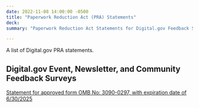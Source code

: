 ```yaml
---
date: 2022-11-08 14:00:00 -0500
title: "Paperwork Reduction Act (PRA) Statements"
deck: 
summary: "Paperwork Reduction Act Statements for Digital.gov Feedback Surveys"

---
```


A list of Digital.gov PRA statements.

## Digital.gov Event, Newsletter, and Community Feedback Surveys

[Statement for approved form OMB No: 3090-0297, with expiration date of 6/30/2025](https://digital.gov/about/omb-pra/paperwork-reduction-act-statement-event-newsletter-community-feedback-surveys-06-30-2025/)

